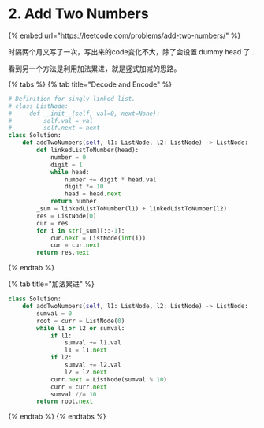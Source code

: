 # 2. Add Two Numbers

{% embed url="https://leetcode.com/problems/add-two-numbers/" %}

时隔两个月又写了一次，写出来的code变化不大，除了会设置 dummy head 了...

看到另一个方法是利用加法累进，就是竖式加减的思路。

{% tabs %}
{% tab title="Decode and Encode" %}
```python
# Definition for singly-linked list.
# class ListNode:
#     def __init__(self, val=0, next=None):
#         self.val = val
#         self.next = next
class Solution:
    def addTwoNumbers(self, l1: ListNode, l2: ListNode) -> ListNode:
        def linkedListToNumber(head):
            number = 0
            digit = 1
            while head:
                number += digit * head.val
                digit *= 10
                head = head.next
            return number
        _sum = linkedListToNumber(l1) + linkedListToNumber(l2)
        res = ListNode(0)
        cur = res
        for i in str(_sum)[::-1]:
            cur.next = ListNode(int(i))
            cur = cur.next
        return res.next
```
{% endtab %}

{% tab title="加法累进" %}
```python
class Solution:
    def addTwoNumbers(self, l1: ListNode, l2: ListNode) -> ListNode:
        sumval = 0
        root = curr = ListNode(0)
        while l1 or l2 or sumval:
            if l1: 
                sumval += l1.val
                l1 = l1.next
            if l2: 
                sumval += l2.val
                l2 = l2.next
            curr.next = ListNode(sumval % 10)
            curr = curr.next
            sumval //= 10
        return root.next
```
{% endtab %}
{% endtabs %}

